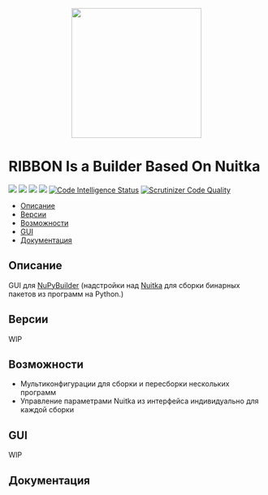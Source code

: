 <p align = "center">
<img src="https://i.imgur.com/sX64iRt.png" width="256" height="256">
</p>
<h1>RIBBON Is a Builder Based On Nuitka</h1>

![](https://img.shields.io/github/v/release/intervisionlord/RIBBON)
![](https://img.shields.io/github/downloads/intervisionlord/RIBBON/total)
![](https://img.shields.io/github/license/intervisionlord/RIBBON)
![](https://img.shields.io/github/last-commit/intervisionlord/RIBBON)
[![Code Intelligence Status](https://scrutinizer-ci.com/g/intervisionlord/RIBBON/badges/code-intelligence.svg?b=master)](https://scrutinizer-ci.com/code-intelligence)
[![Scrutinizer Code Quality](https://scrutinizer-ci.com/g/intervisionlord/RIBBON/badges/quality-score.png?b=master)](https://scrutinizer-ci.com/g/intervisionlord/RIBBON/?branch=master)

- [Описание](#описание)
- [Версии](#версии)
- [Возможности](#возможности)
- [GUI](#gui)
- [Документация](#документация)

## Описание
GUI для [NuPyBuilder](https://github.com/intervisionlord/NuPyBuilder) (надстройки над [Nuitka](https://github.com/Nuitka/Nuitka) для сборки бинарных пакетов из программ на Python.)

## Версии
WIP

## Возможности
* Мультиконфигурации для сборки и пересборки нескольких программ
* Управление параметрами Nuitka из интерфейса индивидуально для каждой сборки

## GUI
WIP

## Документация

